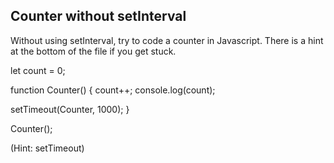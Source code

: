 ## Counter without setInterval

Without using setInterval, try to code a counter in Javascript. There is a hint at the bottom of the file if you get stuck.

let count = 0;

function Counter() {
  count++;
  console.log(count);

  setTimeout(Counter, 1000);
}

Counter();





























































(Hint: setTimeout)